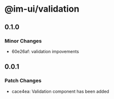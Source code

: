 # @im-ui/validation

## 0.1.0

### Minor Changes

- 60e26af: validation impovements

## 0.0.1

### Patch Changes

- cace4ea: Validation component has been added
